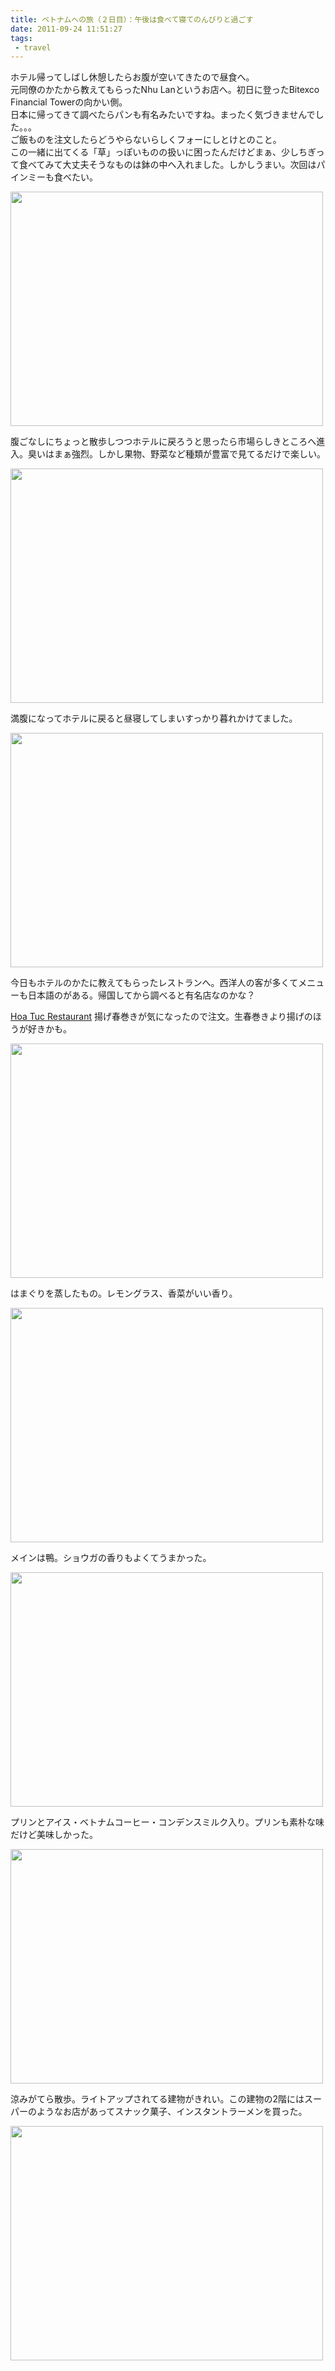 ```yaml
---
title: ベトナムへの旅（２日目）：午後は食べて寝てのんびりと過ごす
date: 2011-09-24 11:51:27
tags: 
 - travel
---
```


ホテル帰ってしばし休憩したらお腹が空いてきたので昼食へ。<br>
元同僚のかたから教えてもらったNhu Lanというお店へ。初日に登ったBitexco Financial Towerの向かい側。<br>
日本に帰ってきて調べたらパンも有名みたいですね。まったく気づきませんでした。。。<br>
ご飯ものを注文したらどうやらないらしくフォーにしとけとのこと。<br>
この一緒に出てくる「草」っぽいものの扱いに困ったんだけどまぁ、少しちぎって食べてみて大丈夫そうなものは鉢の中へ入れました。しかしうまい。次回はパインミーも食べたい。

<!-- more -->

<a href="https://www.flickr.com/photos/shigeki_takeguchi/6167783755/" title="Untitled by shigeki.takeguchi, on Flickr"><img src="https://farm7.static.flickr.com/6162/6167783755_6391d0cffe.jpg" width="500" height="375" alt=""></a>

腹ごなしにちょっと散歩しつつホテルに戻ろうと思ったら市場らしきところへ進入。臭いはまぁ強烈。しかし果物、野菜など種類が豊富で見てるだけで楽しい。

<a href="https://www.flickr.com/photos/shigeki_takeguchi/6167785217/" title="Untitled by shigeki.takeguchi, on Flickr"><img src="https://farm7.static.flickr.com/6166/6167785217_4b7606560b.jpg" width="500" height="375" alt=""></a>

満腹になってホテルに戻ると昼寝してしまいすっかり暮れかけてました。

<a href="https://www.flickr.com/photos/shigeki_takeguchi/6168323368/" title="Untitled by shigeki.takeguchi, on Flickr"><img src="https://farm7.static.flickr.com/6168/6168323368_e34ab938fb.jpg" width="500" height="375" alt=""></a>

今日もホテルのかたに教えてもらったレストランへ。西洋人の客が多くてメニューも日本語のがある。帰国してから調べると有名店なのかな？

<a href="https://anyarena.com/en/cityguide/view/hoa-tuc" title="Hoa Tuc Restaurant" target="_blank">Hoa Tuc Restaurant</a>
揚げ春巻きが気になったので注文。生春巻きより揚げのほうが好きかも。

<a href="https://www.flickr.com/photos/shigeki_takeguchi/6167788387/" title="Untitled by shigeki.takeguchi, on Flickr"><img src="https://farm7.static.flickr.com/6157/6167788387_027c338d33.jpg" width="500" height="375" alt=""></a>

はまぐりを蒸したもの。レモングラス、香菜がいい香り。

<a href="https://www.flickr.com/photos/shigeki_takeguchi/6168327320/" title="Untitled by shigeki.takeguchi, on Flickr"><img src="https://farm7.static.flickr.com/6171/6168327320_ce6475af61.jpg" width="500" height="375" alt=""></a>

メインは鴨。ショウガの香りもよくてうまかった。

<a href="https://www.flickr.com/photos/shigeki_takeguchi/6167792029/" title="Untitled by shigeki.takeguchi, on Flickr"><img src="https://farm7.static.flickr.com/6156/6167792029_3bed3a1118.jpg" width="500" height="375" alt=""></a>

プリンとアイス・ベトナムコーヒー・コンデンスミルク入り。プリンも素朴な味だけど美味しかった。

<a href="https://www.flickr.com/photos/shigeki_takeguchi/6168340196/" title="Untitled by shigeki.takeguchi, on Flickr"><img src="https://farm7.static.flickr.com/6168/6168340196_4bfdd554a1.jpg" width="500" height="375" alt=""></a>

涼みがてら散歩。ライトアップされてる建物がきれい。この建物の2階にはスーパーのようなお店があってスナック菓子、インスタントラーメンを買った。

<a href="https://www.flickr.com/photos/shigeki_takeguchi/6167794183/" title="Untitled by shigeki.takeguchi, on Flickr"><img src="https://farm7.static.flickr.com/6172/6167794183_59912561d0.jpg" width="500" height="375" alt=""></a>
